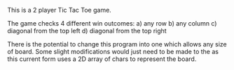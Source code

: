 This is a 2 player Tic Tac Toe game. 

The game checks 4 different win outcomes:
a) any row
b) any column
c) diagonal from the top left
d) diagonal from the top right

There is the potential to change this program into one which allows any size of board. Some slight modifications would just need to be made to the as this current form uses a 2D array of chars to represent the board.